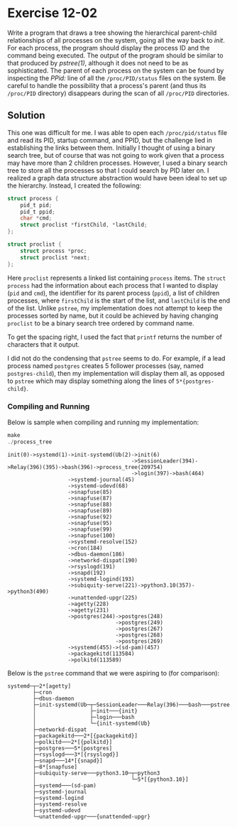 # Exercise 12-02

Write a program that draws a tree showing the hierarchical parent-child
relationships of all processes on the system, going all the way back to
*init*. For each process, the program should display the process ID and
the command being executed. The output of the program should be similar
to that produced by *pstree(1)*, although it does not need to be as
sophisticated. The parent of each process on the system can be found by
inspecting the *PPid:* line of all the `/proc/PID/status` files on the
system. Be careful to handle the possibility that a process's parent
(and thus its `/proc/PID` directory) disappears during the scan of all
`/proc/PID` directories.

## Solution

This one was difficult for me. I was able to open each `/proc/pid/status`
file and read its PID, startup command, and PPID, but the challenge lied in
establishing the links between them. Initially I thought of using a binary
search tree, but of course that was not going to work given that a process
may have more than 2 children processes. However, I used a binary search
tree to store all the processes so that I could search by PID later on.
I realized a graph data structure abstraction would have been ideal to
set up the hierarchy. Instead, I created the following:

```c
struct process {
	pid_t pid;
	pid_t ppid;
	char *cmd;
	struct proclist *firstChild, *lastChild;
};

struct proclist {
	struct process *proc;
	struct proclist *next;
};
```

Here `proclist` represents a linked list containing `process` items.
The `struct process` had the information about each process that I wanted to
display (`pid` and `cmd`), the identifier for its parent process (`ppid`),
a list of children processes, where `firstChild` is the start of the list, and
`lastChild` is the end of the list. Unlike `pstree`, my implementation does
not attempt to keep the processes sorted by name, but it could be achieved
by having changing `proclist` to be a binary search tree ordered by command name.

To get the spacing right, I used the fact that `printf` returns the number of
characters that it output.

I did not do the condensing that `pstree` seems to do. For example, if a lead process
named `postgres` creates 5 follower processes (say, named `postgres-child`),
then my implementation will display them all, as opposed to `pstree` which may display
something along the lines of `5*{postgres-child}`.

### Compiling and Running

Below is sample when compiling and running my implementation:

```c
make
./process_tree
```

```
init(0)->systemd(1)->init-systemd(Ub(2)->init(6)
                                       ->SessionLeader(394)->Relay(396)(395)->bash(396)->process_tree(209754)
                                       ->login(397)->bash(464)
                   ->systemd-journal(45)
                   ->systemd-udevd(68)
                   ->snapfuse(85)
                   ->snapfuse(87)
                   ->snapfuse(88)
                   ->snapfuse(89)
                   ->snapfuse(92)
                   ->snapfuse(95)
                   ->snapfuse(99)
                   ->snapfuse(100)
                   ->systemd-resolve(152)
                   ->cron(184)
                   ->dbus-daemon(186)
                   ->networkd-dispat(190)
                   ->rsyslogd(191)
                   ->snapd(192)
                   ->systemd-logind(193)
                   ->subiquity-serve(221)->python3.10(357)->python3(490)
                   ->unattended-upgr(225)
                   ->agetty(228)
                   ->agetty(231)
                   ->postgres(244)->postgres(248)
                                  ->postgres(249)
                                  ->postgres(267)
                                  ->postgres(268)
                                  ->postgres(269)
                   ->systemd(455)->(sd-pam)(457)
                   ->packagekitd(113584)
                   ->polkitd(113589)
```

Below is the `pstree` command that we were aspiring to (for comparison):
```
systemd─┬─2*[agetty]
        ├─cron
        ├─dbus-daemon
        ├─init-systemd(Ub─┬─SessionLeader───Relay(396)───bash───pstree
        │                 ├─init───{init}
        │                 ├─login───bash
        │                 └─{init-systemd(Ub}
        ├─networkd-dispat
        ├─packagekitd───2*[{packagekitd}]
        ├─polkitd───2*[{polkitd}]
        ├─postgres───5*[postgres]
        ├─rsyslogd───3*[{rsyslogd}]
        ├─snapd───14*[{snapd}]
        ├─8*[snapfuse]
        ├─subiquity-serve───python3.10─┬─python3
        │                              └─5*[{python3.10}]
        ├─systemd───(sd-pam)
        ├─systemd-journal
        ├─systemd-logind
        ├─systemd-resolve
        ├─systemd-udevd
        └─unattended-upgr───{unattended-upgr}
```

